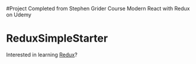 #Project Completed from Stephen Grider Course Modern React with Redux on Udemy
# ReduxSimpleStarter

Interested in learning [Redux](https://www.udemy.com/react-redux/)?


